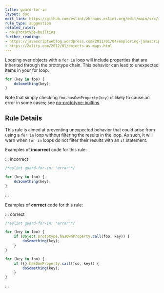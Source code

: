 ```yaml
---
title: guard-for-in
layout: doc
edit_link: https://github.com/eslint/zh-hans.eslint.org/edit/main/src/rules/guard-for-in.md
rule_type: suggestion
related_rules:
- no-prototype-builtins
further_reading:
- https://javascriptweblog.wordpress.com/2011/01/04/exploring-javascript-for-in-loops/
- https://2ality.com/2012/01/objects-as-maps.html
---
```



Looping over objects with a `for in` loop will include properties that are inherited through the prototype chain. This behavior can lead to unexpected items in your for loop.

```js
for (key in foo) {
    doSomething(key);
}
```

Note that simply checking `foo.hasOwnProperty(key)` is likely to cause an error in some cases; see [no-prototype-builtins](no-prototype-builtins).

## Rule Details

This rule is aimed at preventing unexpected behavior that could arise from using a `for in` loop without filtering the results in the loop. As such, it will warn when `for in` loops do not filter their results with an `if` statement.

Examples of **incorrect** code for this rule:

::: incorrect

```js
/*eslint guard-for-in: "error"*/

for (key in foo) {
    doSomething(key);
}
```

:::

Examples of **correct** code for this rule:

::: correct

```js
/*eslint guard-for-in: "error"*/

for (key in foo) {
    if (Object.prototype.hasOwnProperty.call(foo, key)) {
        doSomething(key);
    }
}

for (key in foo) {
    if ({}.hasOwnProperty.call(foo, key)) {
        doSomething(key);
    }
}
```

:::
